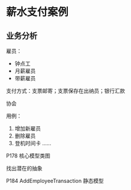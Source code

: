 # 薪水支付案例

## 业务分析

雇员：

- 钟点工
- 月薪雇员
- 带薪雇员

支付方式：支票邮寄；支票保存在出纳员；银行汇款

协会

用例：

1. 增加新雇员
2. 删除雇员
3. 登机时间卡
......


P178 核心模型类图

找出潜在的抽象

P184 AddEmployeeTransaction 静态模型 